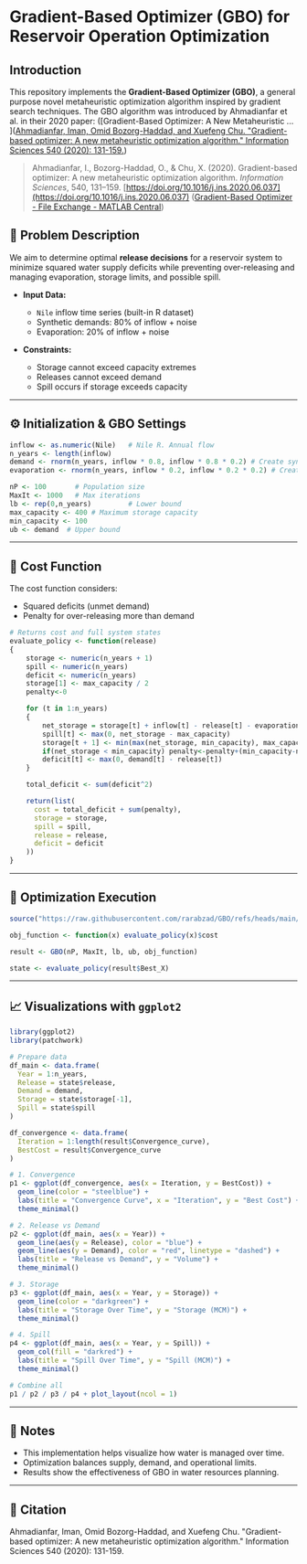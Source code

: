 # Gradient-Based Optimizer (GBO) for Reservoir Operation Optimization

## Introduction

This repository implements the **Gradient-Based Optimizer (GBO)**, a general purpose novel metaheuristic optimization algorithm inspired by gradient search techniques. The GBO algorithm was introduced by Ahmadianfar et al. in their 2020 paper: ([Gradient-Based Optimizer: A New Metaheuristic ... ]([Ahmadianfar, Iman, Omid Bozorg-Haddad, and Xuefeng Chu. "Gradient-based optimizer: A new metaheuristic optimization algorithm." Information Sciences 540 (2020): 131-159.](https://doi.org/10.1016/j.ins.2020.06.037](https://www.sciencedirect.com/science/article/pii/S0020025520306241)))

> Ahmadianfar, I., Bozorg-Haddad, O., & Chu, X. (2020). Gradient-based optimizer: A new metaheuristic optimization algorithm. *Information Sciences*, 540, 131–159. [https://doi.org/10.1016/j.ins.2020.06.037](https://doi.org/10.1016/j.ins.2020.06.037) ([Gradient-Based Optimizer - File Exchange - MATLAB Central](https://www.mathworks.com/matlabcentral/fileexchange/131588-gradient-based-optimizer))

## 🔧 Problem Description

We aim to determine optimal **release decisions** for a reservoir system to minimize squared water supply deficits while preventing over-releasing and managing evaporation, storage limits, and possible spill.

- **Input Data:**
  - `Nile` inflow time series (built-in R dataset)
  - Synthetic demands: 80% of inflow + noise
  - Evaporation: 20% of inflow + noise

- **Constraints:**
  - Storage cannot exceed capacity extremes 
  - Releases cannot exceed demand
  - Spill occurs if storage exceeds capacity
---

## ⚙️ Initialization & GBO Settings

```r
inflow <- as.numeric(Nile)   # Nile R. Annual flow
n_years <- length(inflow)
demand <- rnorm(n_years, inflow * 0.8, inflow * 0.8 * 0.2) # Create synthetic demand
evaporation <- rnorm(n_years, inflow * 0.2, inflow * 0.2 * 0.2) # Create synthetic evaporation

nP <- 100       # Population size
MaxIt <- 1000   # Max iterations
lb <- rep(0,n_years)         # Lower bound
max_capacity <- 400 # Maximum storage capacity
min_capacity <- 100
ub <- demand  # Upper bound

```

---

## 🧠 Cost Function

The cost function considers:
- Squared deficits (unmet demand)
- Penalty for over-releasing more than demand

```r
# Returns cost and full system states
evaluate_policy <- function(release)
{
    storage <- numeric(n_years + 1)
    spill <- numeric(n_years)
    deficit <- numeric(n_years)
    storage[1] <- max_capacity / 2
    penalty<-0

    for (t in 1:n_years)
    {
        net_storage = storage[t] + inflow[t] - release[t] - evaporation[t]
        spill[t] <- max(0, net_storage - max_capacity)
        storage[t + 1] <- min(max(net_storage, min_capacity), max_capacity)
        if(net_storage < min_capacity) penalty<-penalty+(min_capacity-net_storage)*100
        deficit[t] <- max(0, demand[t] - release[t])
    }

    total_deficit <- sum(deficit^2)

    return(list(
      cost = total_deficit + sum(penalty),
      storage = storage,
      spill = spill,
      release = release,
      deficit = deficit
    ))
}
```

---

## 🚀 Optimization Execution

```r
source("https://raw.githubusercontent.com/rarabzad/GBO/refs/heads/main/GBO.R")

obj_function <- function(x) evaluate_policy(x)$cost

result <- GBO(nP, MaxIt, lb, ub, obj_function)

state <- evaluate_policy(result$Best_X)
```

---

## 📈 Visualizations with `ggplot2`

```r
library(ggplot2)
library(patchwork)

# Prepare data
df_main <- data.frame(
  Year = 1:n_years,
  Release = state$release,
  Demand = demand,
  Storage = state$storage[-1],
  Spill = state$spill
)

df_convergence <- data.frame(
  Iteration = 1:length(result$Convergence_curve),
  BestCost = result$Convergence_curve
)

# 1. Convergence
p1 <- ggplot(df_convergence, aes(x = Iteration, y = BestCost)) +
  geom_line(color = "steelblue") +
  labs(title = "Convergence Curve", x = "Iteration", y = "Best Cost") +
  theme_minimal()

# 2. Release vs Demand
p2 <- ggplot(df_main, aes(x = Year)) +
  geom_line(aes(y = Release), color = "blue") +
  geom_line(aes(y = Demand), color = "red", linetype = "dashed") +
  labs(title = "Release vs Demand", y = "Volume") +
  theme_minimal()

# 3. Storage
p3 <- ggplot(df_main, aes(x = Year, y = Storage)) +
  geom_line(color = "darkgreen") +
  labs(title = "Storage Over Time", y = "Storage (MCM)") +
  theme_minimal()

# 4. Spill
p4 <- ggplot(df_main, aes(x = Year, y = Spill)) +
  geom_col(fill = "darkred") +
  labs(title = "Spill Over Time", y = "Spill (MCM)") +
  theme_minimal()

# Combine all
p1 / p2 / p3 / p4 + plot_layout(ncol = 1)
```

---

## 📌 Notes

- This implementation helps visualize how water is managed over time.
- Optimization balances supply, demand, and operational limits.
- Results show the effectiveness of GBO in water resources planning.

---

## 🧾 Citation

Ahmadianfar, Iman, Omid Bozorg-Haddad, and Xuefeng Chu. "Gradient-based optimizer: A new metaheuristic optimization algorithm." Information Sciences 540 (2020): 131-159.

